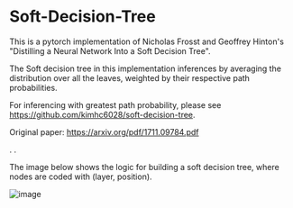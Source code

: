 # Soft-Decision-Tree
This is a pytorch implementation of Nicholas Frosst and Geoffrey Hinton's "Distilling a Neural Network Into a Soft Decision Tree".

The Soft decision tree in this implementation inferences by averaging the distribution over all the leaves, weighted by their respective path probabilities.

For inferencing with greatest path probability, please see https://github.com/kimhc6028/soft-decision-tree.

Original paper: https://arxiv.org/pdf/1711.09784.pdf


.
.

The image below shows the logic for building a soft decision tree, where nodes are coded with (layer, position).


![image](https://github.com/robchenchen/Soft-Decision-Tree/assets/75876491/c3a115d7-2135-40a1-98e6-37f4af6560b1)

